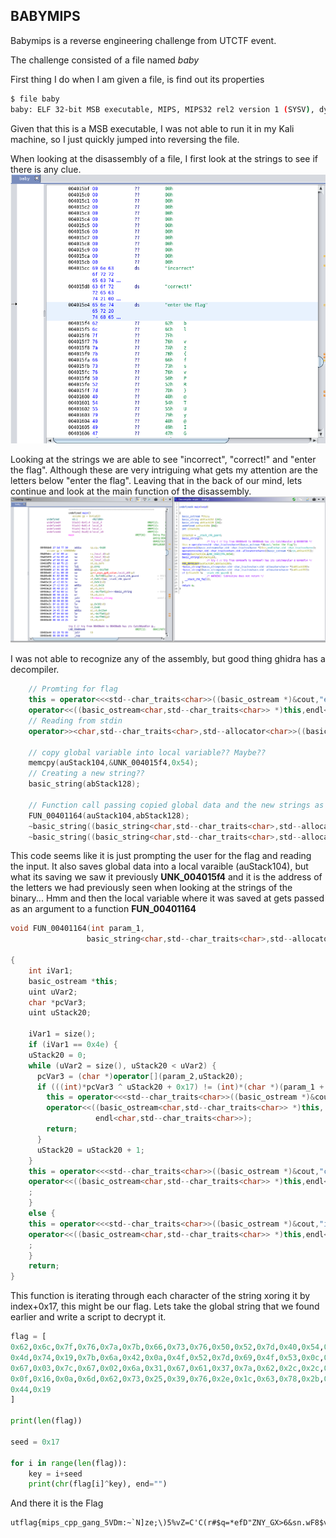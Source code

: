 ## BABYMIPS ##

Babymips is a reverse engineering challenge from UTCTF event. 

The challenge consisted of a file named _baby_

First thing I do when I am given a file, is find out its properties

```sh
$ file baby
baby: ELF 32-bit MSB executable, MIPS, MIPS32 rel2 version 1 (SYSV), dynamically linked, interpreter /lib/ld.so.1, for GNU/Linux 3.2.0, stripped

```

Given that this is a MSB executable, I was not able to run it in my Kali machine, so I just quickly jumped into reversing the file. 

When looking at the disassembly of a file, I first look at the strings to see if there is any clue. 
![Screenshot](images/strings.png)

Looking at the strings we are able to see "incorrect", "correct!" and "enter the flag". Although these are very intriguing what gets my attention are the letters below "enter the flag". Leaving that in the back of our mind, lets continue and look at the main function of the disassembly.
![Screenshot](images/main.png)

I was not able to recognize any of the assembly, but good thing ghidra has a decompiler. 

```cpp
    // Promting for flag
    this = operator<<<std--char_traits<char>>((basic_ostream *)&cout,"enter the flag");
    operator<<((basic_ostream<char,std--char_traits<char>> *)this,endl<char,std--char_traits<char>>);
    // Reading from stdin
    operator>><char,std--char_traits<char>,std--allocator<char>>((basic_istream *)&cin,abStack152);
    
    // copy global variable into local variable?? Maybe??
    memcpy(auStack104,&UNK_004015f4,0x54);
    // Creating a new string??
    basic_string(abStack128);
    
    // Function call passing copied global data and the new strings as arguments... Lets take a look at this function
    FUN_00401164(auStack104,abStack128);
    ~basic_string((basic_string<char,std--char_traits<char>,std--allocator<char>> *)abStack128);
    ~basic_string((basic_string<char,std--char_traits<char>,std--allocator<char>> *)abStack152);
```
This code seems like it is just prompting the user for the flag and reading the input. It also saves global data into a local varaible (auStack104), but what its saving we saw it previously **UNK_004015f4** and it is the address of the letters we had previously seen when looking at the strings of the binary... Hmm and then the local variable where it was saved at gets passed as an argument to a function **FUN_00401164**

```cpp
void FUN_00401164(int param_1,
                 basic_string<char,std--char_traits<char>,std--allocator<char>> *param_2)

{
    int iVar1;
    basic_ostream *this;
    uint uVar2;
    char *pcVar3;
    uint uStack20;

    iVar1 = size();
    if (iVar1 == 0x4e) {
    uStack20 = 0;
    while (uVar2 = size(), uStack20 < uVar2) {
      pcVar3 = (char *)operator[](param_2,uStack20);
      if (((int)*pcVar3 ^ uStack20 + 0x17) != (int)*(char *)(param_1 + uStack20)) {
        this = operator<<<std--char_traits<char>>((basic_ostream *)&cout,"incorrect");
        operator<<((basic_ostream<char,std--char_traits<char>> *)this,
                   endl<char,std--char_traits<char>>);
        return;
      }
      uStack20 = uStack20 + 1;
    }
    this = operator<<<std--char_traits<char>>((basic_ostream *)&cout,"correct!");
    operator<<((basic_ostream<char,std--char_traits<char>> *)this,endl<char,std--char_traits<char>>)
    ;
    }
    else {
    this = operator<<<std--char_traits<char>>((basic_ostream *)&cout,"incorrect");
    operator<<((basic_ostream<char,std--char_traits<char>> *)this,endl<char,std--char_traits<char>>)
    ;
    }
    return;
}
```
This function is iterating through each character of the string xoring it by index+0x17, this might be our flag. Lets take the global string that we found earlier and write a script to decrypt it. 

```python
flag = [
0x62,0x6c,0x7f,0x76,0x7a,0x7b,0x66,0x73,0x76,0x50,0x52,0x7d,0x40,0x54,0x55,0x79,0x40,0x49,0x47,
0x4d,0x74,0x19,0x7b,0x6a,0x42,0x0a,0x4f,0x52,0x7d,0x69,0x4f,0x53,0x0c,0x64,0x10,0x0f,0x1e,0x4a,
0x67,0x03,0x7c,0x67,0x02,0x6a,0x31,0x67,0x61,0x37,0x7a,0x62,0x2c,0x2c,0x0f,0x6e,0x17,0x00,0x16,
0x0f,0x16,0x0a,0x6d,0x62,0x73,0x25,0x39,0x76,0x2e,0x1c,0x63,0x78,0x2b,0x74,0x32,0x16,0x20,0x22,
0x44,0x19
]

print(len(flag))

seed = 0x17

for i in range(len(flag)): 
    key = i+seed
    print(chr(flag[i]^key), end="")
```

And there it is the Flag
```
utflag{mips_cpp_gang_5VDm:~`N]ze;\)5%vZ=C'C(r#$q=*efD"ZNY_GX>6&sn.wF8$v*mvA@'}
```
